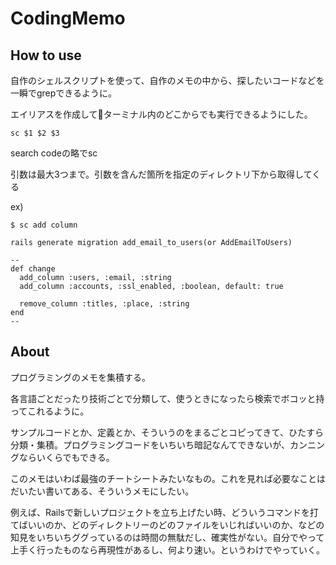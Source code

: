 # CodingMemo
## How to use
自作のシェルスクリプトを使って、自作のメモの中から、探したいコードなどを一瞬でgrepできるように。

エイリアスを作成してターミナル内のどこからでも実行できるようにした。

```
sc $1 $2 $3
```

search codeの略でsc

引数は最大3つまで。引数を含んだ箇所を指定のディレクトリ下から取得してくる

ex)


```
$ sc add column

rails generate migration add_email_to_users(or AddEmailToUsers)

--
def change
  add_column :users, :email, :string
  add_column :accounts, :ssl_enabled, :boolean, default: true

  remove_column :titles, :place, :string
end
--
```
## About
プログラミングのメモを集積する。

各言語ごとだったり技術ごとで分類して、使うときになったら検索でボコッと持ってこれるように。

サンプルコードとか、定義とか、そういうのをまるごとコピってきて、ひたすら分類・集積。プログラミングコードをいちいち暗記なんてできないが、カンニングならいくらでもできる。

このメモはいわば最強のチートシートみたいなもの。これを見れば必要なことはだいたい書いてある、そういうメモにしたい。

例えば、Railsで新しいプロジェクトを立ち上げたい時、どういうコマンドを打てばいいのか、どのディレクトリーのどのファイルをいじればいいのか、などの知見をいちいちググっているのは時間の無駄だし、確実性がない。自分でやって上手く行ったものなら再現性があるし、何より速い。というわけでやっていく。
